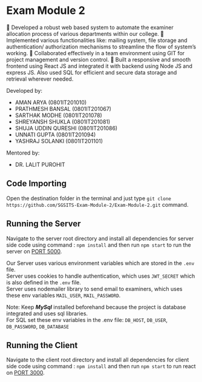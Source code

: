 # Exam Module 2
 Developed a robust web based system to automate the examiner allocation process of various departments 
within our college.
 Implemented various functionalities like: mailing system, file storage and authentication/ authorization 
mechanisms to streamline the flow of system’s working.
 Collaborated effectively in a team environment using GIT for project management and version control.
 Built a responsive and smooth frontend using React JS and integrated it with backend using Node JS and 
express JS. Also used SQL for efficient and secure data storage and retrieval wherever needed. 

Developed by:
- AMAN ARYA (0801IT201010)
- PRATHMESH BANSAL (0801IT201067)
- SARTHAK MODHE (0801IT201078)
- SHREYANSH SHUKLA (0801IT201081)
- SHUJA UDDIN QURESHI (0801IT201086)
- UNNATI GUPTA (0801IT201094)
- YASHRAJ SOLANKI (0801IT201101)

Mentored by:
- DR.  LALIT PUROHIT

## Code Importing

Open the destination folder in the terminal and just type `git clone https://github.com/SGSITS-Exam-Module-2/Exam-Module-2.git` command.

## Running the Server

Navigate to the server root directory and install all dependencies for server side code using command : `npm install` and then run `npm start` to run the server on [PORT 5000](http://localhost:5000).

Our Server uses various environment variables which are stored in the `.env` file. <br>
Server uses cookies to handle authentication, which uses `JWT_SECRET` which is also defined in the `.env` file. <br>
Server uses nodemailer library to send email to examiners, which uses these env variables `MAIL_USER`, `MAIL_PASSWORD`. <br>

Note: Keep ***MySql*** installed beforehand because the project is database integrated and uses sql libraries.
<br>
For SQL set these env variables in the .env file: `DB_HOST`, `DB_USER`, `DB_PASSWORD`, `DB_DATABASE`

## Running the Client

Navigate to the client root directory and install all dependencies for client side code using command : `npm install` and then run `npm start` to run react on [PORT 3000](http://localhost:3000).
